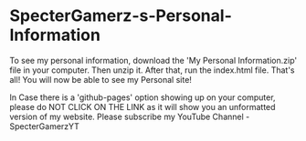 # SpecterGamerz-s-Personal-Information

To see my personal information, download the 'My Personal Information.zip' file in your computer. Then unzip it.
After that, run the index.html file. That's all! You will now be able to see my Personal site!

In Case there is a 'github-pages' option showing up on your computer, please do NOT CLICK ON THE LINK as it will show you an unformatted version of my website.
Please subscribe my YouTube Channel - SpecterGamerzYT
